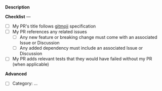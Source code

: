 **Description**

<!-- Please provide a short description and potentially linked issues justifying the need for this PR -->

<!-- * Does your PR fix a bug or regression? Check for existing issues and link them -->
<!-- * Does your PR add a new feature? Make sure to attach the related issue/discussion -->
<!-- * What problem does your PR solve? Include any relevant bug reproduction, code snippet, etc. -->

**Checklist** —

- [ ] My PR's title follows [gitmoji](https://gitmoji.dev/) specification
- [ ] My PR references any related issues
  - [ ] Any new feature or breaking change must come with an associated Issue or Discussion
  - [ ] Any added dependency must include an associated Issue or Discussion
- [ ] My PR adds relevant tests that they would have failed without my PR (when applicable)

<!-- More about contributing at https://github.com/traversable/traversable/blob/main/CONTRIBUTING.md -->

**Advanced**

<!-- How to fill the advanced section is detailed below! -->

- [ ] Category: ...

<!-- [Category] Please use one of the following categories -->
<!-- * ✨ New feature -->
<!-- * 📝 Documentation additions/revisions -->
<!-- * ✅ Test additions/revisions -->
<!-- * 🐛 Bug fixes -->
<!-- * 🏷️ Type-level additions/revisions -->
<!-- * ⚡️ Performance improvements/optimizations -->
<!-- * _Other(s):_ ... -->
